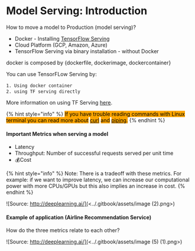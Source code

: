 # Model Serving: Introduction

How to move a model to Production (model serving)?

* Docker - Installing [TensorFlow Serving](https://www.tensorflow.org/tfx/guide/serving)
* Cloud Platform (GCP, Amazon, Azure)
* TensorFlow Serving via binary installation - without Docker

docker is composed by {dockerfile, dockerimage, dockercontainer}

You can use TensorFLow Serving by:

```
1. Using docker container
2. using TF serving directly 	
```

More information on using TF Serving [here](https://www.tensorflow.org/tfx/tutorials/serving/rest\_simple).&#x20;

{% hint style="info" %}
<mark style="background-color:orange;">If you have trouble reading commands with Linux terminal you can read more about</mark> [<mark style="background-color:orange;">curl</mark>](https://linuxize.com/post/curl-command-examples/) <mark style="background-color:orange;">and</mark> [<mark style="background-color:orange;">piping</mark>](https://www.geeksforgeeks.org/piping-in-unix-or-linux/)<mark style="background-color:orange;">.</mark>
{% endhint %}

#### Important Metrics when serving a model

* Latency
* Throughput: Number of successful requests served per unit time
* :moneybag:Cost

{% hint style="info" %}
Note: There is a tradeoff with these metrics. For example: if we want to improve latency, we can increase our computational power with more CPUs/GPUs but this also implies an increase in cost.
{% endhint %}

![Source: http://deeplearning.ai/](<../.gitbook/assets/image (2).png>)

#### Example of application (Airline Recommendation Service)

How do the three metrics relate to each other?

![Source: http://deeplearning.ai/](<../.gitbook/assets/image (5) (1).png>)


